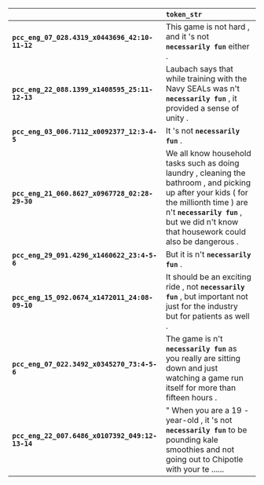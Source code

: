 |                                                 | `token_str`                                                                                                                                                                                                                          |
|:------------------------------------------------|:-------------------------------------------------------------------------------------------------------------------------------------------------------------------------------------------------------------------------------------|
| **`pcc_eng_07_028.4319_x0443696_42:10-11-12`**  | This game is not hard , and it 's not __``necessarily fun``__ either .                                                                                                                                                               |
| **`pcc_eng_22_088.1399_x1408595_25:11-12-13`**  | Laubach says that while training with the Navy SEALs was n't __``necessarily fun``__ , it provided a sense of unity .                                                                                                                |
| **`pcc_eng_03_006.7112_x0092377_12:3-4-5`**     | It 's not __``necessarily fun``__ .                                                                                                                                                                                                  |
| **`pcc_eng_21_060.8627_x0967728_02:28-29-30`**  | We all know household tasks such as doing laundry , cleaning the bathroom , and picking up after your kids ( for the millionth time ) are n't __``necessarily fun``__ , but we did n't know that housework could also be dangerous . |
| **`pcc_eng_29_091.4296_x1460622_23:4-5-6`**     | But it is n't __``necessarily fun``__ .                                                                                                                                                                                              |
| **`pcc_eng_15_092.0674_x1472011_24:08-09-10`**  | It should be an exciting ride , not __``necessarily fun``__ , but important not just for the industry but for patients as well .                                                                                                     |
| **`pcc_eng_07_022.3492_x0345270_73:4-5-6`**     | The game is n't __``necessarily fun``__ as you really are sitting down and just watching a game run itself for more than fifteen hours .                                                                                             |
| **`pcc_eng_22_007.6486_x0107392_049:12-13-14`** | " When you are a 19 - year-old , it 's not __``necessarily fun``__ to be pounding kale smoothies and not going out to Chipotle with your te ......                                                                                   |